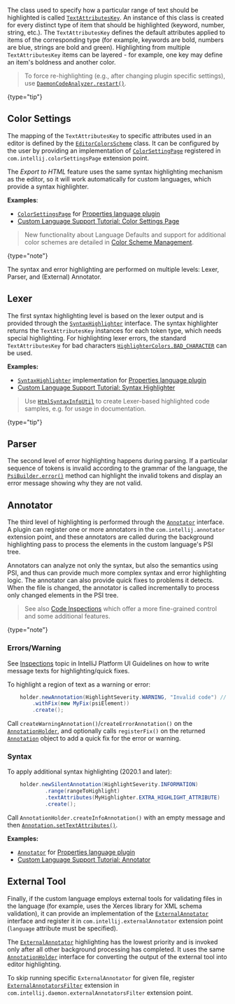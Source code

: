 [//]: # (title: Syntax Highlighting and Error Highlighting)

<!-- Copyright 2000-2021 JetBrains s.r.o. and other contributors. Use of this source code is governed by the Apache 2.0 license that can be found in the LICENSE file. -->

The class used to specify how a particular range of text should be highlighted is called [`TextAttributesKey`](upsource:///platform/core-api/src/com/intellij/openapi/editor/colors/TextAttributesKey.java).
An instance of this class is created for every distinct type of item that should be highlighted (keyword, number, string, etc.).
The `TextAttributesKey` defines the default attributes applied to items of the corresponding type (for example, keywords are bold, numbers are blue, strings are bold and green).
Highlighting from multiple `TextAttributesKey` items can be layered - for example, one key may define an item's boldness and another color.

 > To force re-highlighting (e.g., after changing plugin specific settings), use
 > [`DaemonCodeAnalyzer.restart()`](upsource:///platform/analysis-api/src/com/intellij/codeInsight/daemon/DaemonCodeAnalyzer.java).
 >
 {type="tip"}

## Color Settings
The mapping of the `TextAttributesKey` to specific attributes used in an editor is defined by the [`EditorColorsScheme`](upsource:///platform/editor-ui-api/src/com/intellij/openapi/editor/colors/EditorColorsScheme.java) class.
It can be configured by the user by providing an implementation of [`ColorSettingPage`](upsource:///platform/platform-api/src/com/intellij/openapi/options/colors/ColorSettingsPage.java) registered in `com.intellij.colorSettingsPage` extension point.

The _Export to HTML_ feature uses the same syntax highlighting mechanism as the editor, so it will work automatically for custom languages, which provide a syntax highlighter.

**Examples**:
- [`ColorSettingsPage`](upsource:///plugins/properties/src/com/intellij/lang/properties/PropertiesColorsPage.java) for [Properties language plugin](upsource:///plugins/properties)
- [Custom Language Support Tutorial: Color Settings Page](syntax_highlighter_and_color_settings_page.md)

 >  New functionality about Language Defaults and support for additional color schemes are detailed in [Color Scheme Management](color_scheme_management.md).
 >
 {type="note"}

The syntax and error highlighting are performed on multiple levels: Lexer, Parser, and (External) Annotator.

## Lexer

The first syntax highlighting level is based on the lexer output and is provided through the [`SyntaxHighlighter`](upsource:///platform/editor-ui-api/src/com/intellij/openapi/fileTypes/SyntaxHighlighter.java) interface.
The syntax highlighter returns the `TextAttributesKey` instances for each token type, which needs special highlighting.
For highlighting lexer errors, the standard `TextAttributesKey` for bad characters [`HighlighterColors.BAD_CHARACTER`](upsource:///platform/editor-ui-api/src/com/intellij/openapi/editor/HighlighterColors.java) can be used.

**Examples:**
- [`SyntaxHighlighter`](upsource:///plugins/properties/properties-psi-api/src/com/intellij/lang/properties/PropertiesHighlighter.java) implementation for [Properties language plugin](upsource:///plugins/properties)
- [Custom Language Support Tutorial: Syntax Highlighter](syntax_highlighter_and_color_settings_page.md)

 > Use [`HtmlSyntaxInfoUtil`](upsource:///platform/lang-impl/src/com/intellij/openapi/editor/richcopy/HtmlSyntaxInfoUtil.java) to create Lexer-based highlighted code samples, e.g. for usage in documentation.
 >
 {type="tip"}

## Parser

The second level of error highlighting happens during parsing.
If a particular sequence of tokens is invalid according to the grammar of the language, the [`PsiBuilder.error()`](upsource:///platform/core-api/src/com/intellij/lang/PsiBuilder.java) method can highlight the invalid tokens and display an error message showing why they are not valid.

## Annotator

The third level of highlighting is performed through the [`Annotator`](upsource:///platform/analysis-api/src/com/intellij/lang/annotation/Annotator.java) interface.
A plugin can register one or more annotators in the `com.intellij.annotator` extension point, and these annotators are called during the background highlighting pass to process the elements in the custom language's PSI tree.

Annotators can analyze not only the syntax, but also the semantics using PSI, and thus can provide much more complex syntax and error highlighting logic.
The annotator can also provide quick fixes to problems it detects.
When the file is changed, the annotator is called incrementally to process only changed elements in the PSI tree.

 >  See also [Code Inspections](code_inspections_and_intentions.md) which offer a more fine-grained control and some additional features.
 >
 {type="note"}

### Errors/Warning
See [Inspections](https://jetbrains.design/intellij/text/inspections/) topic in IntelliJ Platform UI Guidelines on how to write message texts for highlighting/quick fixes.

To highlight a region of text as a warning or error:

<tabs>

<tab title="2020.1 and later">

```java
    holder.newAnnotation(HighlightSeverity.WARNING, "Invalid code") // or HighlightSeverity.ERROR
        .withFix(new MyFix(psiElement))
        .create();
```

</tab>

<tab title="Pre-2020.1">

Call `createWarningAnnotation()`/`createErrorAnnotation()` on the [`AnnotationHolder`](upsource:///platform/analysis-api/src/com/intellij/lang/annotation/AnnotationHolder.java), and optionally calls `registerFix()` on the returned [`Annotation`](upsource:///platform/analysis-api/src/com/intellij/lang/annotation/Annotation.java) object to add a quick fix for the error or warning.

</tab>

</tabs>

### Syntax
To apply additional syntax highlighting (2020.1 and later):

<tabs>

<tab title="2020.1 and later">

```java
    holder.newSilentAnnotation(HighlightSeverity.INFORMATION)
            .range(rangeToHighlight)
            .textAttributes(MyHighlighter.EXTRA_HIGHLIGHT_ATTRIBUTE)
            .create();
```

</tab>

<tab title="Pre-2020.1">

Call `AnnotationHolder.createInfoAnnotation()` with an empty message and then [`Annotation.setTextAttributes()`](upsource:///platform/analysis-api/src/com/intellij/lang/annotation/Annotation.java).

</tab>

</tabs>

**Examples:**
- [`Annotator`](upsource:///plugins/properties/properties-psi-impl/src/com/intellij/lang/properties/PropertiesAnnotator.java) for [Properties language plugin](upsource:///plugins/properties)
- [Custom Language Support Tutorial: Annotator](annotator.md)

## External Tool

Finally, if the custom language employs external tools for validating files in the language (for example, uses the Xerces library for XML schema validation), it can provide an implementation of the [`ExternalAnnotator`](upsource:///platform/analysis-api/src/com/intellij/lang/annotation/ExternalAnnotator.java) interface and register it in `com.intellij.externalAnnotator` extension point (`language` attribute must be specified).

The [`ExternalAnnotator`](upsource:///platform/analysis-api/src/com/intellij/lang/annotation/ExternalAnnotator.java) highlighting has the lowest priority and is invoked only after all other background processing has completed.
It uses the same [`AnnotationHolder`](upsource:///platform/analysis-api/src/com/intellij/lang/annotation/AnnotationHolder.java) interface for converting the output of the external tool into editor highlighting.

To skip running specific `ExternalAnnotator` for given file, register [`ExternalAnnotatorsFilter`](upsource:///platform/analysis-api/src/com/intellij/lang/ExternalAnnotatorsFilter.java) extension in `com.intellij.daemon.externalAnnotatorsFilter` extension point.

